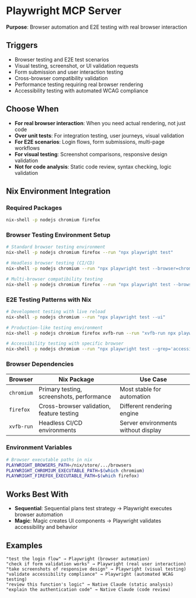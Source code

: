 # Playwright MCP Server

**Purpose**: Browser automation and E2E testing with real browser interaction

## Triggers
- Browser testing and E2E test scenarios
- Visual testing, screenshot, or UI validation requests
- Form submission and user interaction testing
- Cross-browser compatibility validation
- Performance testing requiring real browser rendering
- Accessibility testing with automated WCAG compliance

## Choose When
- **For real browser interaction**: When you need actual rendering, not just code
- **Over unit tests**: For integration testing, user journeys, visual validation
- **For E2E scenarios**: Login flows, form submissions, multi-page workflows
- **For visual testing**: Screenshot comparisons, responsive design validation
- **Not for code analysis**: Static code review, syntax checking, logic validation

## Nix Environment Integration

### Required Packages
```bash
nix-shell -p nodejs chromium firefox
```

### Browser Testing Environment Setup
```bash
# Standard browser testing environment
nix-shell -p nodejs chromium firefox --run "npx playwright test"

# Headless browser testing (CI/CD)
nix-shell -p nodejs chromium --run "npx playwright test --browser=chromium"

# Multi-browser compatibility testing
nix-shell -p nodejs chromium firefox --run "npx playwright test --browser=all"
```

### E2E Testing Patterns with Nix
```bash
# Development testing with live reload
nix-shell -p nodejs chromium --run "npx playwright test --ui"

# Production-like testing environment
nix-shell -p nodejs chromium firefox xvfb-run --run "xvfb-run npx playwright test"

# Accessibility testing with specific browser
nix-shell -p nodejs chromium --run "npx playwright test --grep='accessibility'"
```

### Browser Dependencies
| Browser | Nix Package | Use Case |
|---------|-------------|----------|
| `chromium` | Primary testing, screenshots, performance | Most stable for automation |
| `firefox` | Cross-browser validation, feature testing | Different rendering engine |
| `xvfb-run` | Headless CI/CD environments | Server environments without display |

### Environment Variables
```bash
# Browser executable paths in nix
PLAYWRIGHT_BROWSERS_PATH=/nix/store/.../browsers
PLAYWRIGHT_CHROMIUM_EXECUTABLE_PATH=$(which chromium)
PLAYWRIGHT_FIREFOX_EXECUTABLE_PATH=$(which firefox)
```

## Works Best With
- **Sequential**: Sequential plans test strategy → Playwright executes browser automation
- **Magic**: Magic creates UI components → Playwright validates accessibility and behavior

## Examples
```
"test the login flow" → Playwright (browser automation)
"check if form validation works" → Playwright (real user interaction)
"take screenshots of responsive design" → Playwright (visual testing)
"validate accessibility compliance" → Playwright (automated WCAG testing)
"review this function's logic" → Native Claude (static analysis)
"explain the authentication code" → Native Claude (code review)
```